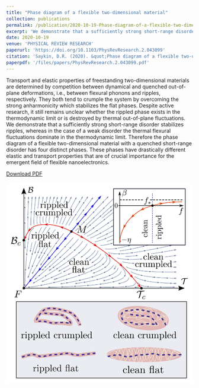 ```yaml
---
title: "Phase diagram of a flexible two-dimensional material"
collection: publications
permalink: /publication/2020-10-19-Phase-diagram-of-a-flexible-two-dimensional-material
excerpt: 'We demonstrate that a sufficiently strong short-range disorder stabilizes ripples in 2D memebranes. '
date: 2020-10-19
venue: 'PHYSICAL REVIEW RESEARCH'
paperurl: 'https://doi.org/10.1103/PhysRevResearch.2.043099'
citation: 'Saykin, D.R. (2020). &quot;Phase diagram of a flexible two-dimensional material.&quot; <i>PHYSICAL REVIEW RESEARCH</i>. 2 (4).'
paperpdf: '/files/papers/PhysRevResearch.2.043099.pdf'
---
```

Transport and elastic properties of freestanding two-dimensional materials are determined by competition between dynamical and quenched out-of-plane deformations, i.e., between flexural phonons and ripples, respectively. They both tend to crumple the system by overcoming the strong anharmonicity which stabilizes the flat phases. Despite active research, it still remains unclear whether the rippled phase exists in the thermodynamic limit or is destroyed by thermal out-of-plane fluctuations. We demonstrate that a sufficiently strong short-range disorder stabilizes ripples, whereas in the case of a weak disorder the thermal flexural fluctuations dominate in the thermodynamic limit. Therefore the phase diagram of a flexible two-dimensional material with a quenched short-range disorder has four distinct phases. These phases have drastically different elastic and transport properties that are of crucial importance for the emergent field of flexible nanoelectronics.

[Download PDF](https://saykind.github.io/files/papers/PhysRevResearch.2.043099.pdf)

![Preview](/images/papers/2020-10-19-Phase-diagram-of-a-flexible-two-dimensional-material.png)

